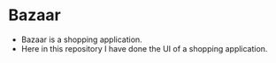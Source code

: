 # Bazaar
- Bazaar is a shopping application.
- Here in this repository I have done the UI of a shopping application.
